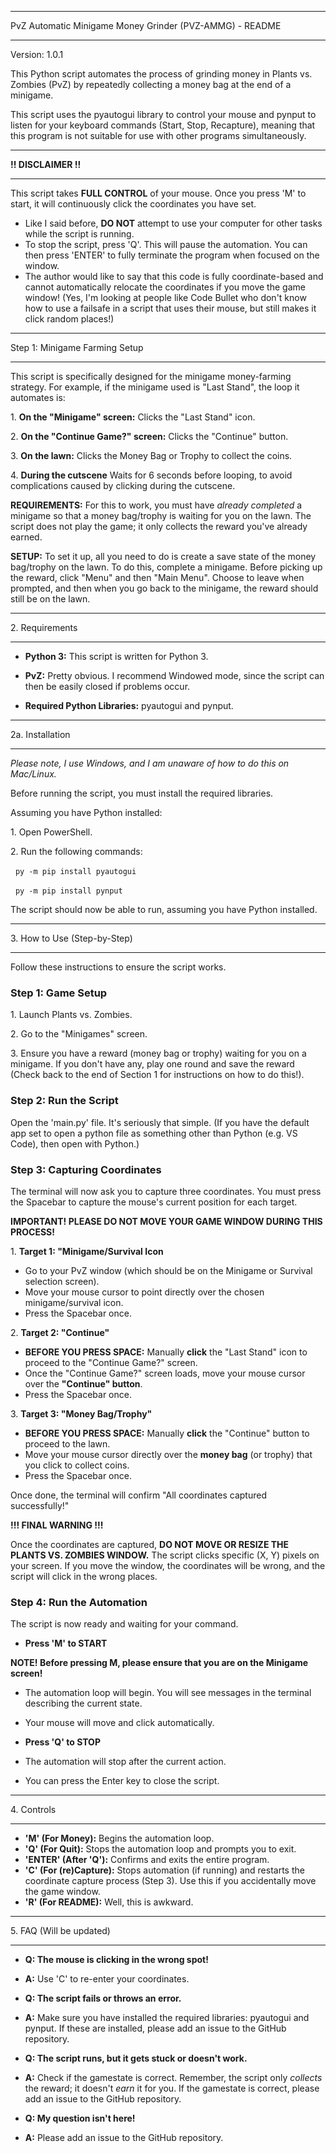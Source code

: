 ----------------

PvZ Automatic Minigame Money Grinder (PVZ-AMMG) - README

----------------

Version: 1.0.1

This Python script automates the process of grinding money in Plants vs. Zombies (PvZ) by repeatedly collecting a money bag at the end of a minigame.

This script uses the pyautogui library to control your mouse and pynput to listen for your keyboard commands (Start, Stop, Recapture), meaning that this program is not suitable for use with other programs simultaneously.

----------------

**!! DISCLAIMER !!**

----------------

This script takes **FULL CONTROL** of your mouse. Once you press 'M' to start, it will continuously click the coordinates you have set.

* Like I said before, **DO NOT** attempt to use your computer for other tasks while the script is running.
* To stop the script, press 'Q'. This will pause the automation. You can then press 'ENTER' to fully terminate the program when focused on the window.
* The author would like to say that this code is fully coordinate-based and cannot automatically relocate the coordinates if you move the game window! (Yes, I'm looking at people like Code Bullet who don't know how to use a failsafe in a script that uses their mouse, but still makes it click random places!) 

----------------

Step 1: Minigame Farming Setup

----------------

This script is specifically designed for the minigame money-farming strategy. For example, if the minigame used is "Last Stand", the loop it automates is:

1\.  **On the "Minigame" screen:** Clicks the "Last Stand" icon.

2\.  **On the "Continue Game?" screen:** Clicks the "Continue" button.

3\.  **On the lawn:** Clicks the Money Bag or Trophy to collect the coins.

4\.  **During the cutscene** Waits for 6 seconds before looping, to avoid complications caused by clicking during the cutscene.

**REQUIREMENTS:** For this to work, you must have *already completed* a minigame so that a money bag/trophy is waiting for you on the lawn. The script does not play the game; it only collects the reward you've already earned.

**SETUP:** To set it up, all you need to do is create a save state of the money bag/trophy on the lawn. To do this, complete a minigame. Before picking up the reward, click "Menu" and then "Main Menu". Choose to leave when prompted, and then when you go back to the minigame, the reward should still be on the lawn.



----------------

2\. Requirements

----------------

* **Python 3:** This script is written for Python 3.

* **PvZ:** Pretty obvious. I recommend Windowed mode, since the script can then be easily closed if problems occur.

* **Required Python Libraries:** pyautogui and pynput.

----------------

2a. Installation 

----------------

*Please note, I use Windows, and I am unaware of how to do this on Mac/Linux.*

Before running the script, you must install the required libraries.

Assuming you have Python installed:

1\.  Open PowerShell.

2\.  Run the following commands:

&nbsp;   `py -m pip install pyautogui`

&nbsp;   `py -m pip install pynput`

The script should now be able to run, assuming you have Python installed.

----------------

3\. How to Use (Step-by-Step)

----------------

Follow these instructions to ensure the script works.

### Step 1: Game Setup

1\.  Launch Plants vs. Zombies.

2\.  Go to the "Minigames" screen.

3\.  Ensure you have a reward (money bag or trophy) waiting for you on a minigame. If you don't have any, play one round and save the reward (Check back to the end of Section 1 for instructions on how to do this!).

### Step 2: Run the Script

Open the 'main.py' file. It's seriously that simple. (If you have the default app set to open a python file as something other than Python (e.g. VS Code), then open with Python.)

### Step 3: Capturing Coordinates

The terminal will now ask you to capture three coordinates. You must press the Spacebar to capture the mouse's current position for each target.

**IMPORTANT! PLEASE DO NOT MOVE YOUR GAME WINDOW DURING THIS PROCESS!**

1\.  **Target 1: "Minigame/Survival Icon**

* Go to your PvZ window (which should be on the Minigame or Survival selection screen).
* Move your mouse cursor to point directly over the chosen minigame/survival icon.
* Press the Spacebar once.

2\.  **Target 2: "Continue"**

* **BEFORE YOU PRESS SPACE:** Manually **click** the "Last Stand" icon to proceed to the "Continue Game?" screen.
* Once the "Continue Game?" screen loads, move your mouse cursor over the **"Continue" button**.
* Press the Spacebar once.

3\.  **Target 3: "Money Bag/Trophy"**

* **BEFORE YOU PRESS SPACE:** Manually **click** the "Continue" button to proceed to the lawn.
* Move your mouse cursor directly over the **money bag** (or trophy) that you click to collect coins.
* Press the Spacebar once.

Once done, the terminal will confirm "All coordinates captured successfully!"

**!!! FINAL WARNING !!!**

Once the coordinates are captured, **DO NOT MOVE OR RESIZE THE PLANTS VS. ZOMBIES WINDOW.** The script clicks specific (X, Y) pixels on your screen. If you move the window, the coordinates will be wrong, and the script will click in the wrong places.

### Step 4: Run the Automation

The script is now ready and waiting for your command.

* **Press 'M' to START**

**NOTE! Before pressing M, please ensure that you are on the Minigame screen!**

* The automation loop will begin. You will see messages in the terminal describing the current state.
* Your mouse will move and click automatically.

* **Press 'Q' to STOP**

* The automation will stop after the current action.
* You can press the Enter key to close the script.

----------------

4\. Controls

----------------
* **'M' (For Money):** Begins the automation loop.
* **'Q' (For Quit):** Stops the automation loop and prompts you to exit.
* **'ENTER' (After 'Q'):** Confirms and exits the entire program.
* **'C' (For (re)Capture):** Stops automation (if running) and restarts the coordinate capture process (Step 3). Use this if you accidentally move the game window.
* **'R' (For README):** Well, this is awkward.

----------------

5\. FAQ (Will be updated)

----------------

* **Q: The mouse is clicking in the wrong spot!**

* **A:** Use 'C' to re-enter your coordinates.

* **Q: The script fails or throws an error.**

* **A:** Make sure you have installed the required libraries: pyautogui and pynput. If these are installed, please add an issue to the GitHub repository.

* **Q: The script runs, but it gets stuck or doesn't work.**

* **A:** Check if the gamestate is correct. Remember, the script only *collects* the reward; it doesn't *earn* it for you. If the gamestate is correct, please add an issue to the GitHub repository.

* **Q: My question isn't here!**

* **A:** Please add an issue to the GitHub repository.

